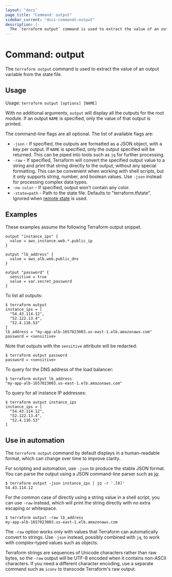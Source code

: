 ```yaml
---
layout: "docs"
page_title: "Command: output"
sidebar_current: "docs-commands-output"
description: |-
  The `terraform output` command is used to extract the value of an output variable from the state file.
---
```


# Command: output

The `terraform output` command is used to extract the value of
an output variable from the state file.

## Usage

Usage: `terraform output [options] [NAME]`

With no additional arguments, `output` will display all the outputs for
the root module. If an output `NAME` is specified, only the value of that
output is printed.

The command-line flags are all optional. The list of available flags are:

* `-json` - If specified, the outputs are formatted as a JSON object, with
    a key per output. If `NAME` is specified, only the output specified will be
    returned. This can be piped into tools such as `jq` for further processing.
* `-raw` - If specified, Terraform will convert the specified output value to a
    string and print that string directly to the output, without any special
    formatting. This can be convenient when working with shell scripts, but
    it only supports string, number, and boolean values. Use `-json` instead
    for processing complex data types.
* `-no-color` - If specified, output won't contain any color.
* `-state=path` - Path to the state file. Defaults to "terraform.tfstate".
    Ignored when [remote state](/docs/state/remote.html) is used.

## Examples

These examples assume the following Terraform output snippet.

```hcl
output "instance_ips" {
  value = aws_instance.web.*.public_ip
}

output "lb_address" {
  value = aws_alb.web.public_dns
}

output "password" {
  sensitive = true
  value = var.secret_password
}
```

To list all outputs:

```shellsession
$ terraform output
instance_ips = [
  "54.43.114.12",
  "52.122.13.4",
  "52.4.116.53"
]
lb_address = "my-app-alb-1657023003.us-east-1.elb.amazonaws.com"
password = <sensitive>
```

Note that outputs with the `sensitive` attribute will be redacted:
```shellsession
$ terraform output password
password = <sensitive>
```

To query for the DNS address of the load balancer:

```shellsession
$ terraform output lb_address
"my-app-alb-1657023003.us-east-1.elb.amazonaws.com"
```

To query for all instance IP addresses:

```shellsession
$ terraform output instance_ips
instance_ips = [
  "54.43.114.12",
  "52.122.13.4",
  "52.4.116.53"
]
```

## Use in automation

The `terraform output` command by default displays in a human-readable format,
which can change over time to improve clarity.

For scripting and automation, use `-json` to produce the stable JSON format.
You can parse the output using a JSON command-line parser such as
[jq](https://stedolan.github.io/jq/):

```shellsession
$ terraform output -json instance_ips | jq -r '.[0]'
54.43.114.12
```

For the common case of directly using a string value in a shell script, you
can use `-raw` instead, which will print the string directly with no extra
escaping or whitespace.

```shellsession
$ terraform output -raw lb_address
my-app-alb-1657023003.us-east-1.elb.amazonaws.com
```

The `-raw` option works only with values that Terraform can automatically
convert to strings. Use `-json` instead, possibly combined with `jq`, to
work with complex-typed values such as objects.

Terraform strings are sequences of Unicode characters rather than raw bytes,
so the `-raw` output will be UTF-8 encoded when it contains non-ASCII
characters. If you need a different character encoding, use a separate command
such as `iconv` to transcode Terraform's raw output.
